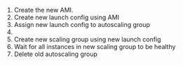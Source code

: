 1. Create the new AMI.
2. Create new launch config using AMI
3. Assign new launch config to autoscaling group
4. 
3. Create new scaling group using new launch config
4. Wait for all instances in new scaling group to be healthy
5. Delete old autoscaling group